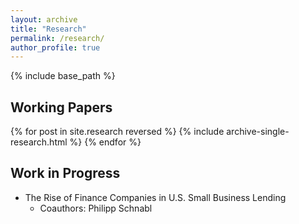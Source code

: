 ```yaml
---
layout: archive
title: "Research"
permalink: /research/
author_profile: true
---
```

{% include base_path %}

Working Papers
---------------	

{% for post in site.research reversed %}
  {% include archive-single-research.html %}
{% endfor %}

Work in Progress
---------------	
<ul>
  <li> The Rise of Finance Companies in U.S. Small Business Lending
    <ul>
      <li> Coauthors: Philipp Schnabl
  </li>
</ul>
